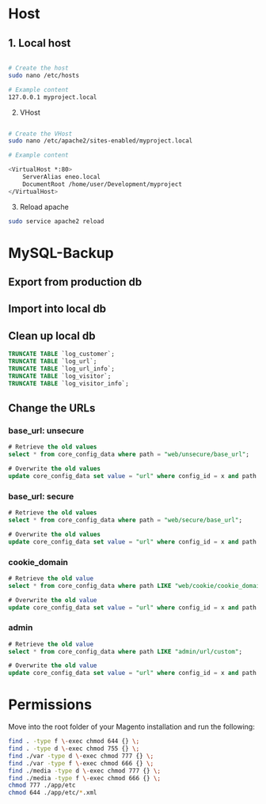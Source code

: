 # Host

## 1. Local host

```bash

# Create the host
sudo nano /etc/hosts

# Example content
127.0.0.1 myproject.local
```

2. VHost

```bash

# Create the VHost
sudo nano /etc/apache2/sites-enabled/myproject.local

# Example content

<VirtualHost *:80>
    ServerAlias eneo.local
    DocumentRoot /home/user/Development/myproject
</VirtualHost>
```

3. Reload apache

```bash
sudo service apache2 reload
```


# MySQL-Backup

## Export from production db

## Import into local db

## Clean up local db

```sql
TRUNCATE TABLE `log_customer`;
TRUNCATE TABLE `log_url`;
TRUNCATE TABLE `log_url_info`;
TRUNCATE TABLE `log_visitor`;
TRUNCATE TABLE `log_visitor_info`;
```

## Change the URLs

### base_url: unsecure

```sql
# Retrieve the old values
select * from core_config_data where path = "web/unsecure/base_url";

# Overwrite the old values
update core_config_data set value = "url" where config_id = x and path = "web/unsecure/base_url";
```

### base_url: secure

```sql
# Retrieve the old values
select * from core_config_data where path = "web/secure/base_url";

# Overwrite the old values
update core_config_data set value = "url" where config_id = x and path = "web/secure/base_url";
```

### cookie_domain

```sql
# Retrieve the old value
select * from core_config_data where path LIKE "web/cookie/cookie_domain";

# Overwrite the old value
update core_config_data set value = "url" where config_id = x and path = "web/cookie/cookie_domain";
```

### admin

```sql
# Retrieve the old value
select * from core_config_data where path LIKE "admin/url/custom";

# Overwrite the old value
update core_config_data set value = "url" where config_id = x and path = "admin/url/custom";
```

# Permissions

Move into the root folder of your Magento installation and run the following:

```bash
find . -type f \-exec chmod 644 {} \;
find . -type d \-exec chmod 755 {} \;
find ./var -type d \-exec chmod 777 {} \;
find ./var -type f \-exec chmod 666 {} \;
find ./media -type d \-exec chmod 777 {} \;
find ./media -type f \-exec chmod 666 {} \;
chmod 777 ./app/etc
chmod 644 ./app/etc/*.xml
```
